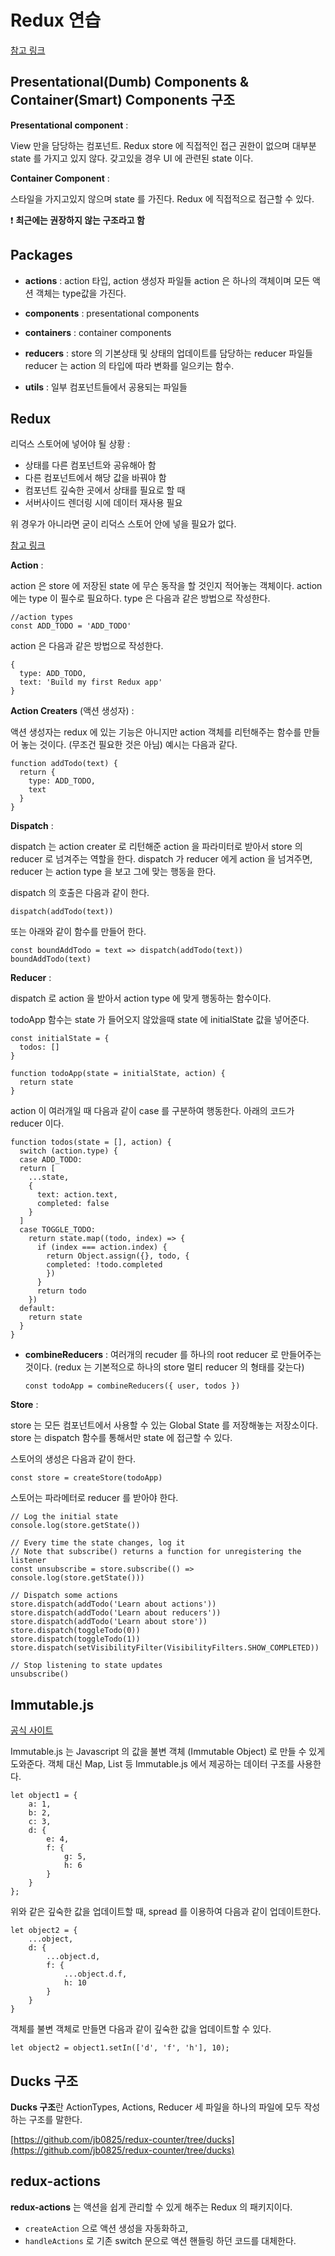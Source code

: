 # Redux 연습

[참고 링크](https://redux.vlpt.us/)

## Presentational(Dumb) Components & Container(Smart) Components 구조

**Presentational component** :

View 만을 담당하는 컴포넌트. Redux store 에 직접적인 접근 권한이 없으며
대부분 state 를 가지고 있지 않다. 갖고있을 경우 UI 에 관련된 state 이다.

**Container Component** :

스타일을 가지고있지 않으며 state 를 가진다.
Redux 에 직접적으로 접근할 수 있다.

:exclamation: **최근에는 권장하지 않는 구조라고 함**

## Packages

- **actions** :
  action 타입, action 생성자 파일들
  action 은 하나의 객체이며 모든 액션 객체는 type값을 가진다.

- **components** : presentational components

- **containers** : container components

- **reducers** :
  store 의 기본상태 및 상태의 업데이트를 담당하는 reducer 파일들
  reducer 는 action 의 타입에 따라 변화를 일으키는 함수.

- **utils** : 일부 컴포넌트들에서 공용되는 파일들

## Redux

리덕스 스토어에 넣어야 될 상황 :

- 상태를 다른 컴포넌트와 공유해아 함
- 다른 컴포넌트에서 해당 값을 바꿔야 함
- 컴포넌트 깊숙한 곳에서 상태를 필요로 할 때
- 서버사이드 렌더링 시에 데이터 재사용 필요

위 경우가 아니라면 굳이 리덕스 스토어 안에 넣을 필요가 없다.

[참고 링크](https://13akstjq.github.io/redux/2019/12/14/redux-redux%EC%99%84%EB%B2%BD%EC%A0%95%EB%A6%AC.html)

**Action** :

action 은 store 에 저장된 state 에 무슨 동작을 할 것인지 적어놓는 객체이다.
action 에는 type 이 필수로 필요하다.
type 은 다음과 같은 방법으로 작성한다.

```
//action types
const ADD_TODO = 'ADD_TODO'
```

action 은 다음과 같은 방법으로 작성한다.

```
{
  type: ADD_TODO,
  text: 'Build my first Redux app'
}
```

**Action Creaters** (액션 생성자) :

액션 생성자는 redux 에 있는 기능은 아니지만 action 객체를 리턴해주는 함수를 만들어 놓는 것이다.
(무조건 필요한 것은 아님)
예시는 다음과 같다.

```
function addTodo(text) {
  return {
    type: ADD_TODO,
    text
  }
}
```

**Dispatch** :

dispatch 는 action creater 로 리턴해준 action 을 파라미터로 받아서
store 의 reducer 로 넘겨주는 역할을 한다.
dispatch 가 reducer 에게 action 을 넘겨주면, reducer 는 action type 을 보고 그에 맞는 행동을 한다.

dispatch 의 호출은 다음과 같이 한다.

`dispatch(addTodo(text))`

또는 아래와 같이 함수를 만들어 한다.

```
const boundAddTodo = text => dispatch(addTodo(text))
boundAddTodo(text)
```

**Reducer** :

dispatch 로 action 을 받아서 action type 에 맞게 행동하는 함수이다.

todoApp 함수는 state 가 들어오지 않았을때 state 에 initialState 값을 넣어준다.

```
const initialState = {
  todos: []
}

function todoApp(state = initialState, action) {
  return state
}
```

action 이 여러개일 때 다음과 같이 case 를 구분하여 행동한다.
아래의 코드가 reducer 이다.

```
function todos(state = [], action) {
  switch (action.type) {
  case ADD_TODO:
  return [
    ...state,
    {
      text: action.text,
      completed: false
    }
  ]
  case TOGGLE_TODO:
    return state.map((todo, index) => {
      if (index === action.index) {
        return Object.assign({}, todo, {
        completed: !todo.completed
        })
      }
      return todo
    })
  default:
    return state
  }
}
```

- **combineReducers** :
  여러개의 recuder 를 하나의 root reducer 로 만들어주는 것이다.
  (redux 는 기본적으로 하나의 store 멀티 reducer 의 형태를 갖는다)

  `const todoApp = combineReducers({ user, todos })`

**Store** :

store 는 모든 컴포넌트에서 사용할 수 있는 Global State 를 저장해놓는 저장소이다.
store 는 dispatch 함수를 통해서만 state 에 접근할 수 있다.

스토어의 생성은 다음과 같이 한다.

`const store = createStore(todoApp)`

스토어는 파라메터로 reducer 를 받아야 한다.

```
// Log the initial state
console.log(store.getState())

// Every time the state changes, log it
// Note that subscribe() returns a function for unregistering the listener
const unsubscribe = store.subscribe(() => console.log(store.getState()))

// Dispatch some actions
store.dispatch(addTodo('Learn about actions'))
store.dispatch(addTodo('Learn about reducers'))
store.dispatch(addTodo('Learn about store'))
store.dispatch(toggleTodo(0))
store.dispatch(toggleTodo(1))
store.dispatch(setVisibilityFilter(VisibilityFilters.SHOW_COMPLETED))

// Stop listening to state updates
unsubscribe()
```

## Immutable.js

[공식 사이트](https://immutable-js.com/)

Immutable.js 는 Javascript 의 값을 불변 객체 (Immutable Object) 로 만들 수 있게 도와준다.
객체 대신 Map, List 등 Immutable.js 에서 제공하는 데이터 구조를 사용한다.

```
let object1 = {
    a: 1,
    b: 2,
    c: 3,
    d: {
        e: 4,
        f: {
            g: 5,
            h: 6
        }
    }
};
```

위와 같은 깊숙한 값을 업데이트할 때, spread 를 이용하여 다음과 같이 업데이트한다.

```
let object2 = {
    ...object,
    d: {
        ...object.d,
        f: {
            ...object.d.f,
            h: 10
        }
    }
}
```

객체를 불변 객체로 만들면 다음과 같이 깊숙한 값을 업데이트할 수 있다.

```
let object2 = object1.setIn(['d', 'f', 'h'], 10);
```

## Ducks 구조

**Ducks 구조**란 ActionTypes, Actions, Reducer 세 파일을 하나의 파일에
모두 작성하는 구조를 말한다.

[https://github.com/jb0825/redux-counter/tree/ducks](https://github.com/jb0825/redux-counter/tree/ducks)

## redux-actions

**redux-actions** 는 액션을 쉽게 관리할 수 있게 해주는 Redux 의 패키지이다.

- `createAction` 으로 액션 생성을 자동화하고,
- `handleActions` 로 기존 switch 문으로 액션 핸들링 하던 코드를 대체한다.
